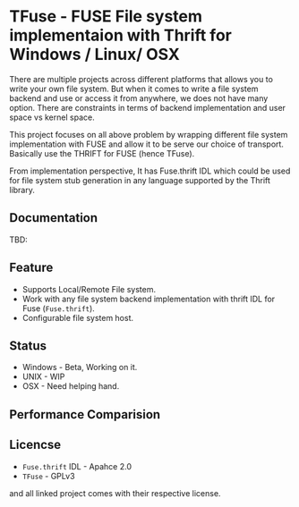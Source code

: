 TFuse - FUSE File system implementaion with Thrift for Windows / Linux/ OSX
=======================================================
There are multiple projects across different platforms that allows you to write your own file system. But when it comes to write a file system backend and use or access it from anywhere, we does not have many option. There are constraints in terms of backend implementation and user space vs kernel space.

This project focuses on all above problem by wrapping different file system implementation with FUSE and allow it to be serve our choice of transport. Basically use the THRIFT for FUSE (hence TFuse).

From implementation perspective, It has Fuse.thrift IDL which could be used for file system stub generation in any language supported by the Thrift library.

Documentation 
-----------------------------------
TBD:


Feature
-------------------

- Supports Local/Remote File system.
- Work with any file system backend implementation with thrift IDL for Fuse (`Fuse.thrift`).
- Configurable file system host.


Status 
-------------------

- Windows - Beta, Working on it.
- UNIX - WIP
- OSX - Need helping hand.



Performance Comparision 
-------------------


Licencse
-------------------
- `Fuse.thrift` IDL -  Apahce 2.0 
- `TFuse` -  GPLv3

and all linked project comes with their respective license.